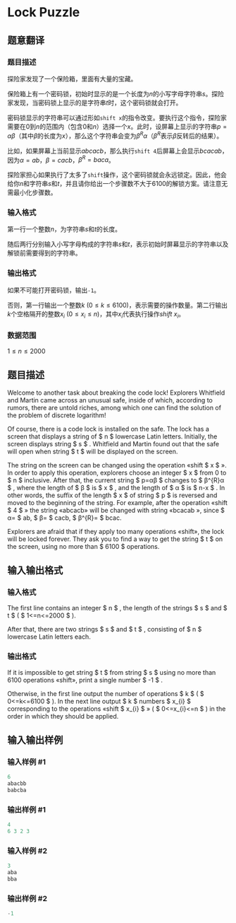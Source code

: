# Lock Puzzle

## 题意翻译

### 题目描述

探险家发现了一个保险箱，里面有大量的宝藏。

保险箱上有一个密码锁，初始时显示的是一个长度为$n$的小写字母字符串$s$。探险家发现，当密码锁上显示的是字符串$t$时，这个密码锁就会打开。

密码锁显示的字符串可以通过形如`shift x`的指令改变。要执行这个指令，探险家需要在$0$到$n$的范围内（包含$0$和$n$）选择一个$x$。此时，设屏幕上显示的字符串$p = \alpha\beta$（其中$\beta$的长度为$x$），那么这个字符串会变为$\beta^{R}\alpha$（$\beta^{R}$表示$\beta$反转后的结果）。

比如，如果屏幕上当前显示$abcacb$，那么执行`shift 4`后屏幕上会显示$bcacab$，因为$\alpha=ab$，$\beta=cacb$，$\beta^{R}=baca$。

探险家担心如果执行了太多了`shift`操作，这个密码锁就会永远锁定。因此，他会给你$n$和字符串$s$和$t$，并且请你给出一个步骤数不大于$6100$的解锁方案。请注意无需最小化步骤数。

### 输入格式

第一行一个整数$n$，为字符串$s$和$t$的长度。

随后两行分别输入小写字母构成的字符串$s$和$t$，表示初始时屏幕显示的字符串以及解锁前需要得到的字符串。

### 输出格式

如果不可能打开密码锁，输出`-1`。

否则，第一行输出一个整数$k\ (0\leq k \leq 6100)$，表示需要的操作数量。第二行输出$k$个空格隔开的整数$x_i\ (0\leq x_i \leq n)$，其中$x_i$代表执行操作$shift\ x_i$。

### 数据范围

$1 \leq n \leq 2000$

## 题目描述

Welcome to another task about breaking the code lock! Explorers Whitfield and Martin came across an unusual safe, inside of which, according to rumors, there are untold riches, among which one can find the solution of the problem of discrete logarithm!

Of course, there is a code lock is installed on the safe. The lock has a screen that displays a string of $ n $ lowercase Latin letters. Initially, the screen displays string $ s $ . Whitfield and Martin found out that the safe will open when string $ t $ will be displayed on the screen.

The string on the screen can be changed using the operation «shift $ x $ ». In order to apply this operation, explorers choose an integer $ x $ from 0 to $ n $ inclusive. After that, the current string $ p=αβ $ changes to $ β^{R}α $ , where the length of $ β $ is $ x $ , and the length of $ α $ is $ n-x $ . In other words, the suffix of the length $ x $ of string $ p $ is reversed and moved to the beginning of the string. For example, after the operation «shift $ 4 $ » the string «abcacb» will be changed with string «bcacab », since $ α= $ ab, $ β= $ cacb, $ β^{R}= $ bcac.

Explorers are afraid that if they apply too many operations «shift», the lock will be locked forever. They ask you to find a way to get the string $ t $ on the screen, using no more than $ 6100 $ operations.

## 输入输出格式

### 输入格式

The first line contains an integer $ n $ , the length of the strings $ s $ and $ t $ ( $ 1<=n<=2000 $ ).

After that, there are two strings $ s $ and $ t $ , consisting of $ n $ lowercase Latin letters each.

### 输出格式

If it is impossible to get string $ t $ from string $ s $ using no more than 6100 operations «shift», print a single number $ -1 $ .

Otherwise, in the first line output the number of operations $ k $ ( $ 0<=k<=6100 $ ). In the next line output $ k $ numbers $ x_{i} $ corresponding to the operations «shift $ x_{i} $ » ( $ 0<=x_{i}<=n $ ) in the order in which they should be applied.

## 输入输出样例

### 输入样例 #1

```cpp
6
abacbb
babcba

```
### 输出样例 #1

```cpp
4
6 3 2 3

```
### 输入样例 #2

```cpp
3
aba
bba

```
### 输出样例 #2

```cpp
-1

```
